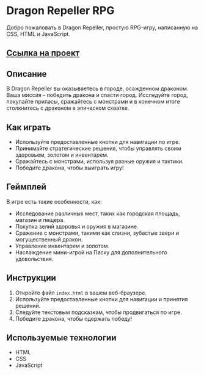 # Dragon Repeller RPG

Добро пожаловать в Dragon Repeller, простую RPG-игру, написанную на CSS, HTML и JavaScript.

## [Ссылка на проект](https://beonedge.github.io/Game-Dragon-Repeller-RPG/)

## Описание
В Dragon Repeller вы оказываетесь в городе, осажденном драконом. Ваша миссия - победить дракона и спасти город. Исследуйте город, покупайте припасы, сражайтесь с монстрами и в конечном итоге столкнитесь с драконом в эпическом схватке.

## Как играть
- Используйте предоставленные кнопки для навигации по игре.
- Принимайте стратегические решения, чтобы управлять своим здоровьем, золотом и инвентарем.
- Сражайтесь с монстрами, используя разные оружия и тактики.
- Победите дракона, чтобы выиграть игру!

## Геймплей
В игре есть такие особенности, как:
- Исследование различных мест, таких как городская площадь, магазин и пещера.
- Покупка зелий здоровья и оружия в магазине.
- Сражение с монстрами, такими как слизни, зубастые звери и могущественный дракон.
- Управление инвентарем и золотом.
- Наслаждение мини-игрой на Пасху для дополнительного удовольствия.

## Инструкции
1. Откройте файл `index.html` в вашем веб-браузере.
2. Используйте предоставленные кнопки для навигации и принятия решений.
3. Следуйте текстовым подсказкам, чтобы продвигаться по игре.
4. Победите дракона, чтобы одержать победу!

## Используемые технологии
- HTML
- CSS
- JavaScript
